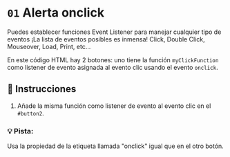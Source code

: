 # `01` Alerta onclick

Puedes establecer funciones Event Listener para manejar cualquier tipo de eventos ¡La lista de eventos posibles es inmensa! Click, Double Click, Mouseover, Load, Print, etc... 

En este código HTML hay 2 botones: uno tiene la función `myClickFunction` como listener de evento asignada al evento clic usando el evento `onclick`.

## 📝 Instrucciones

1. Añade la misma función como listener de evento al evento clic en el `#button2`.


### 💡 Pista: 

Usa la propiedad de la etiqueta llamada "onclick" igual que en el otro botón.

